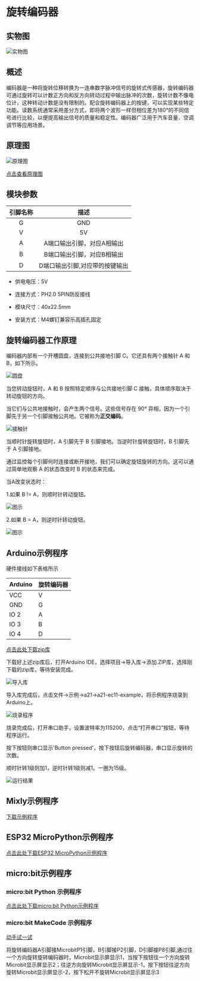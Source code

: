 # 旋转编码器

## 实物图

![实物图](picture/rotary_encoder_module_assembly.png)

## 概述

  编码器是一种将旋转位移转换为一连串数字脉冲信号的旋转式传感器，旋转编码器可通过旋转可以计数正方向和反方向转动过程中输出脉冲的次数，旋转计数不像电位计，这种转动计数是没有限制的。配合旋转编码器上的按键，可以实现某些特定功能。读数系统通常采用差分方式，即将两个波形一样但相位差为180°的不同信号进行比较，以便提高输出信号的质量和稳定性。编码器广泛用于汽车音量、空调调节等应用场景。

## 原理图

![原理图](picture/rotary_encoder_module_schematic.png)

[点击查看原理图](zh-cn/ph2.0_sensors/base_input_module/rotary_encoder_module/rotary_encoder_module_schematic.pdf ':ignore')

## 模块参数

| 引脚名称 |              描述              |
| :------: | :----------------------------: |
|    G     |              GND               |
|    V     |               5V               |
|    A     |   A端口输出引脚，对应A相输出   |
|    B     |   B端口输出引脚，对应B相输出   |
|    D     | D端口输出引脚,对应带的按键输出 |

- 供电电压：5V

- 连接方式：PH2.0 5PIN防反接线

- 模块尺寸：40x22.5mm

- 安装方式：M4螺钉兼容乐高插孔固定

## 旋转编码器工作原理

编码器内部有一个开槽圆盘，连接到公共接地引脚 C。它还具有两个接触针 A 和 B，如下所示。

![圆盘](picture/2.png)

当您转动旋钮时，A 和 B 按照特定顺序与公共接地引脚 C 接触，具体顺序取决于转动旋钮的方向。

当它们与公共地接触时，会产生两个信号。这些信号存在 90° 异相，因为一个引脚先于另一个引脚接触公共地。它被称为**正交编码**。

![接触针](picture/3.gif)

当顺时针旋转旋钮时，A 引脚先于 B 引脚接地。当逆时针旋转旋钮时，B 引脚先于 A 引脚接地。

通过监控每个引脚何时连接或断开接地，我们可以确定旋钮旋转的方向。这可以通过简单地观察 A 的状态改变时 B 的状态来完成。

当A改变状态时：

1.如果 B != A，则顺时针转动旋钮。

![图示](picture/4.png)

2.如果 B = A，则逆时针转动旋钮。

![图示](picture/5.png)

## Arduino示例程序

硬件接线如下表格所示

| Arduino | 旋转编码器 |
| ------- | ---------- |
| VCC     | V          |
| GND     | G          |
| IO 2    | A          |
| IO 3    | B          |
| IO 4    | D          |

<a href="zh-cn/ph2.0_sensors/base_input_module/rotary_encoder_module/a21-master.zip" download>点击此处下载zip库</a>

下载好上述zip库后，打开Arduino IDE，选择项目->导入库->添加.ZIP库，选择刚下载的zip库，等待安装完成。

![导入库](picture/01.jpg)

导入库完成后，点击文件->示例->a21->a21-ec11-example，将示例程序烧录到Arduino上。

![烧录程序](picture/02.jpg)

烧录完成后，打开串口助手，设置波特率为115200，点击“打开串口”按钮，等待程序运行。

按下按钮则串口显示'Button pressed'，按下按钮后旋转编码器，串口显示旋转的次数。

顺时针转1级则加1，逆时针转1级则减1。一圈为15级。

![运行结果](picture/uart.jpg)

## Mixly示例程序

<a href="zh-cn/ph2.0_sensors/base_input_module/rotary_encoder_module/rotary_encoder_Mixly_demo.zip" download>下载示例程序</a>

## ESP32 MicroPython示例程序

<a href="zh-cn/ph2.0_sensors/base_input_module/rotary_encoder_module/ec11_esp32_micropython.zip" download>点击此处下载ESP32 MicroPython示例程序</a>

## micro:bit示例程序

### micro:bit Python 示例程序

<a href="zh-cn/ph2.0_sensors/base_input_module/rotary_encoder_module/ec11_microbit_micropython.zip" download>点击此处下载micro:bit Python示例程序</a>

### micro:bit MakeCode 示例程序

<a href="https://makecode.microbit.org/_Aspg3ah3sXL0" target="_blank">动手试一试</a>

将旋转编码器A引脚接MicrobitP1引脚，B引脚接P2引脚，D引脚接P8引脚,通过往一个方向旋转旋转编码器时，Microbit显示屏显示1，当按下按钮往一个方向旋转Microbit显示屏显示2；往逆方向旋转Microbit显示屏显示-1，按下按钮往逆方向旋转Microbit显示屏显示-2，按下松开不旋转Microbit显示屏显示3
